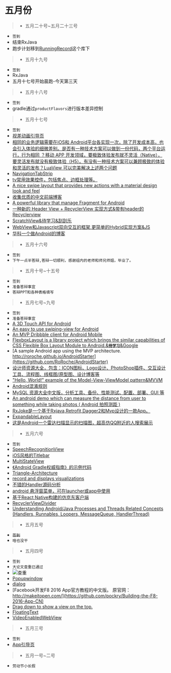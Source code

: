 # 五月份

> * 五月二十号~五月二十三号
* `签到`
* 结束RxJava
* 跑步计划移到[RunningRecord](https://github.com/leerduo/RunningRecord)这个库下



> * 五月十九号

* `签到`
* RxJava
* 五月十七号开始晨跑-今天第三天

> * 五月十八号

* `签到`
* gradle通过`productFlavors`进行版本差异控制


> * 五月十七号

* `签到`
* [视差动画引导页](https://github.com/Ramotion/paper-onboarding-android)
* [相同的业务逻辑需要在iOS和 Android平台各实现一次，除了开发成本高，也会引入体验的细微差别。是否有一种技术方案可以做到一份代码，两个平台运行，行为相同 ？移动 APP 开发领域，要极致体验发布就不灵活（Native），要灵活发布就没有极致体验（H5）。有没有一种技术方案可以兼顾极致的体验和灵活的发布？LuaView 可以完美解决上述两个问题](https://github.com/alibaba/LuaViewSDK)
* [NavigationTabStrip](https://github.com/DevLight-Mobile-Agency/NavigationTabStrip)
* [tv常用效果控件，包括焦点、边框处理等。](https://github.com/evilbinary/TvWidget)
* [A nice swipe layout that provides new actions with a material design look and feel](https://github.com/prolificinteractive/swipe-action-layout)
* [收集优质的中文前端博客](https://github.com/FrankFang/best-chinese-front-end-blogs)
* [A powerful library that manage Fragment for Android](https://github.com/YoKeyword/Fragmentation)
* [一种新的 Header View + RecyclerView 实现方式&带有header的Recyclerview](https://drakeet.me/recyclerview-with-header-new-practice)
* [ScratchView&待学习&刮刮乐](https://github.com/cooltechworks/ScratchView)
* [WebView和Javascript双向交互的框架,更简单的Hybrid实现方案&JS](https://github.com/pengwei1024/JsBridge)
* [华科一个做Android的博客](http://weishu.me/)


> * 五月十六号

* `签到`
* `下午一点半答辩,答辩一切顺利，感谢组内的老师和师兄师姐，毕业了。`


> * 五月十号~十五号

* `签到`
* `准备答辩事宜`
* `答辩PPT和各种表格填写`


> * 五月七号~九号

* `签到`
* `准备答辩事宜`
* [A 3D Touch API for Android](https://github.com/DevelopersOfCydonia/FreeDTouch)
* [An easy to use swiping-view for Android](https://github.com/Meetic/Shuffle)
* [An MVP Dribbble client for Android Mobile](https://github.com/hitherejoe/Bourbon)
* [FlexboxLayout is a library project which brings the similar capabilities of CSS Flexible Box Layout Module to Android.&**`待学习`**&Google](https://github.com/google/flexbox-layout)
* [A sample Android app using the MVP architecture. http://roroche.github.io/AndroidStarter](https://github.com/RoRoche/AndroidStarter)
* [设计师资源大全，包含：ICON图标、Logo设计、PhotoShop插件、交互设计工具、流程图、线框图/原型图、设计博客等](https://github.com/jobbole/awesome-design-cn)
* ["Hello, World!" example of the Model-View-ViewModel pattern&MVVM](https://github.com/florina-muntenescu/DroidconMVVM)
* [Android混淆规则](https://github.com/msdx/android-proguard-cn)
* [MySQL 资源大全中文版，分析工具、备份、性能测试、配置、部署、GUI 等](https://github.com/jobbole/awesome-mysql-cn)
* [An android demo which can measure the distance from user to something while taking photos ( Android 拍照测距 )](https://github.com/shixinzhang/DistanceMeasure)
* [RxJoke是一个基于Rxjava,Retrofit,Dagger2和Mvp设计的一款App。](https://github.com/JDDJJ/RxJoke)
* [ExpandableLayout](https://github.com/cachapa/ExpandableLayout)
* [这是Android一个雷达扫描显示的扫描图，超高仿QQ附近的人搜索展示](https://github.com/ImmortalZ/RadarScan)



> * 五月六号

* `签到`
* [SpeechRecognitionView](https://github.com/zagum/SpeechRecognitionView)
* [iOS风格的Titlebar](https://github.com/bingoogolapple/BGATitlebar-Android)
* [MultiStateView](https://github.com/Kennyc1012/MultiStateView)
* [《Android Gradle权威指南》的示例代码](https://github.com/rujews/android-gradle-book-code)
* [Triangle-Architecture](https://github.com/longbkiter07/Triangle-Architecture)
* [record and displays visualizations](https://github.com/w446108264/MBAudio)
* [不错的Handler源码分析](https://github.com/maoruibin/HandlerAnalysis)
* [android 悬浮窗菜单，可在launcher或app中使用](https://github.com/crosg/FloatMenuSample)
* [基于React Native构建的仿京东客户端](https://github.com/yuanguozheng/JdApp)
* [RecyclerViewDivider](https://github.com/yqritc/RecyclerView-FlexibleDivider)
* [Understanding Android/Java Processes and Threads Related Concepts (Handlers, Runnables, Loopers, MessageQueue, HandlerThread)](http://codetheory.in/android-handlers-runnables-loopers-messagequeue-handlerthread/)



> * 五月五号

* ~~`签到`~~
* `啥也没干`



> * 五月四号

* `签到`
* `大论文查重已通过`
* ![查重](http://7xljei.com1.z0.glb.clouddn.com/20160504091624.png)
* [Popupwindow](https://github.com/Meetic/MaryPopup)
* [dialog](https://github.com/kakajika/SwipeAwayDialog)
* [Facebook开发F8 2016 App官方教程的中文版。 原官网： http://makeitopen.com/](https://github.com/pockry/Building-the-F8-2016-App-CN)
* [Drag down to show a view on the top.](https://github.com/chenupt/DragTopLayout)
* [FloatingText](https://github.com/UFreedom/FloatingText)
* [VideoEnabledWebView](https://github.com/cprcrack/VideoEnabledWebView)



> * 五月三号

* `签到`
* [App引导页](https://github.com/PaoloRotolo/AppIntro)



> * 五月一号~二号

* `劳动节小长假`

